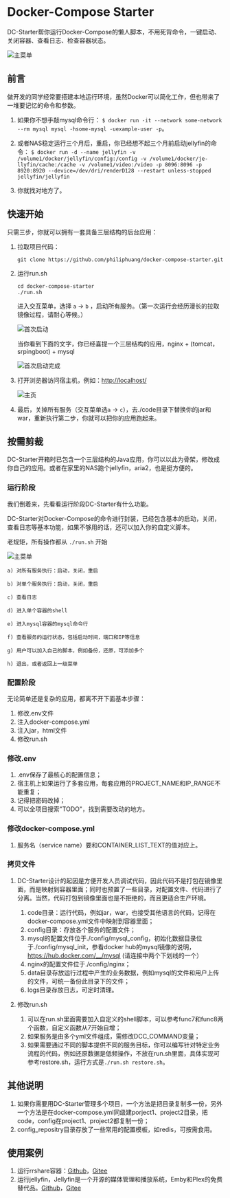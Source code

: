 # Docker-Compose Starter

DC-Starter帮你运行Docker-Compose的懒人脚本，不用死背命令，一键启动、关闭容器、查看日志、检查容器状态。

![主菜单](https://gitee.com/philiphuang/docker-compose-starter/raw/master/docs/done-first-start.png)

## 前言

做开发的同学经常要搭建本地运行环境，虽然Docker可以简化工作，但也带来了一堆要记忆的命令和参数。

  1. 如果你不想手敲mysql命令行： ``` $ docker run -it --network some-network --rm mysql mysql -hsome-mysql -uexample-user -p ```。

  2. 或者NAS稳定运行三个月后，重启，你已经想不起三个月前启动jellyfin的命令： ``` $ docker run -d --name jellyfin -v /volume1/docker/jellyfin/config:/config -v /volume1/docker/je-llyfin/cache:/cache -v /volume1/video:/video -p 8096:8096 -p 8920:8920 --device=/dev/dri/renderD128 --restart unless-stopped jellyfin/jellyfin ```

  3. 你就找对地方了。

## 快速开始

只需三步，你就可以拥有一套具备三层结构的后台应用：

1. 拉取项目代码：

    ```
    git clone https://github.com/philiphuang/docker-compose-starter.git
    ```

2. 运行run.sh

    ```
    cd docker-compose-starter
    ./run.sh
    ```
    进入交互菜单，选择 ```a``` -> ```b``` ，启动所有服务。（第一次运行会经历漫长的拉取镜像过程，请耐心等候。）

    ![首次启动](https://gitee.com/philiphuang/docker-compose-starter/raw/master/docs/first-start.png)

    当你看到下面的文字，你已经喜提一个三层结构的应用，nginx + (tomcat，srpingboot) + mysql

    ![首次启动完成](https://gitee.com/philiphuang/docker-compose-starter/raw/master/docs/done-first-start.png)

3. 打开浏览器访问宿主机，例如：[http://localhost/](http://localhost/)

    ![主页](https://gitee.com/philiphuang/docker-compose-starter/raw/master/docs/home-page.png)

4. 最后，关掉所有服务（交互菜单选```a``` -> ```c```），去./code目录下替换你的jar和war，重新执行第二步，你就可以把你的应用跑起来。

## 按需剪裁

DC-Starter开箱时已包含一个三层结构的Java应用，你可以以此为骨架，修改成你自己的应用。或者在家里的NAS跑个jellyfin，aria2，也是挺方便的。

### 运行阶段

我们倒着来，先看看运行阶段DC-Starter有什么功能。

DC-Starter对Docker-Compose的命令进行封装，已经包含基本的启动，关闭，查看日志等基本功能，如果不够用的话，还可以加入你的自定义脚本。

老规矩，所有操作都从 ```./run.sh``` 开始

![主菜单](https://gitee.com/philiphuang/docker-compose-starter/raw/master/docs/main-menu.png)

    a) 对所有服务执行：启动，关闭，重启

    b) 对单个服务执行：启动，关闭，重启

    c) 查看日志

    d) 进入单个容器的shell

    e) 进入mysql容器的mysql命令行

    f) 查看服务的运行状态，包括启动时间，端口和IP等信息

    g) 用户可以加入自己的脚本，例如备份，还原，可添加多个

    h) 退出，或者返回上一级菜单

### 配置阶段

无论简单还是复杂的应用，都离不开下面基本步骤：

 1. 修改.env文件
 2. 注入docker-compose.yml
 3. 注入jar，html文件
 4. 修改run.sh

### 修改.env
 1. .env保存了最核心的配置信息；
 2. 宿主机上如果运行了多套应用，每套应用的PROJECT_NAME和IP_RANGE不能重复；
 3. 记得把密码改掉；
 4. 可以全项目搜索"TODO"，找到需要改动的地方。

### 修改docker-compose.yml
 1. 服务名（service name）要和CONTAINER_LIST_TEXT的值对应上。

### 拷贝文件
 1. DC-Starter设计的起因是方便开发人员调试代码，因此代码不是打包在镜像里面，而是映射到容器里面；同时也预置了一些目录，对配置文件、代码进行了分离。当然，代码打包到镜像里面也是不拒绝的，而且更适合生产环境。
     1. code目录：运行代码，例如jar，war，也接受其他语言的代码，记得在docker-compose.yml文件中映射到容器里面；
     2. config目录：存放各个服务的配置文件；
     3. mysql的配置文件位于./config/mysql_config，初始化数据目录位于./config/mysql_init，参看docker hub的mysql镜像的说明，https://hub.docker.com/__/mysql (请连接中两个下划线的一个）
     4. nginx的配置文件位于./config/nginx；
     5. data目录存放运行过程中产生的业务数据，例如mysql的文件和用户上传的文件，可统一备份此目录下的文件；
     6. logs目录存放日志，可定时清理。

 2. 修改run.sh
    1. 可以在run.sh里面需要加入自定义的shell脚本，可以参考func7和func8两个函数，自定义函数从7开始自增；
     2. 如果服务是由多个yml文件组成，需修改DCC_COMMAND变量；
     3. 如果需要通过不同的脚本提供不同的服务目标，你可以编写针对特定业务流程的代码，例如还原数据是低频操作，不放在run.sh里面，具体实现可参考restore.sh，运行方式是```./run.sh restore.sh```。

## 其他说明

1. 如果你需要用DC-Starter管理多个项目，一个方法是把目录复制多一份，另外一个方法是在docker-compose.yml同级建porject1、project2目录，把code，config在project1、project2都复制一份；
2. config_repositry目录存放了一些常用的配置模板，如redis，可按需食用。

## 使用案例
 1. 运行rrshare容器：[Github](https://github.com/philiphuang/rrshare)，[Gitee](https://gitee.com/philiphuang/rrshare)
 2. 运行jellyfin，Jellyfin是一个开源的媒体管理和播放系统，Emby和Plex的免费替代品。[Github](https://github.com/philiphuang/jellyfin)，[Gitee](https://gitee.com/philiphuang/jellyfin)

